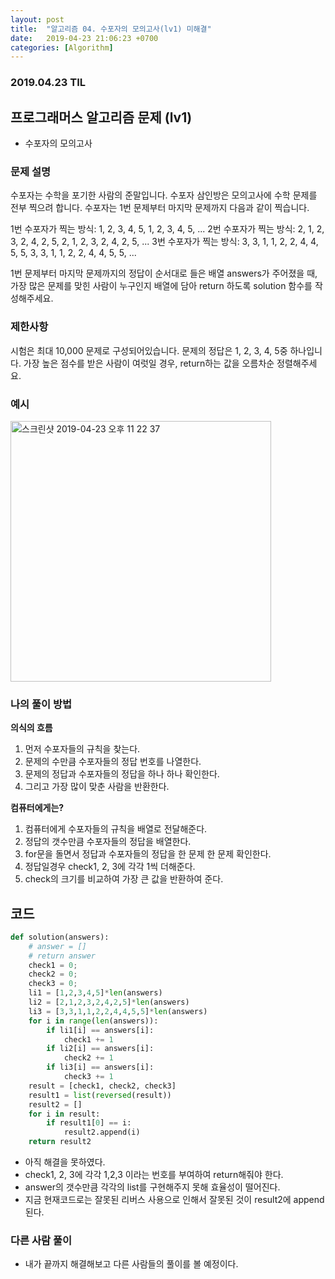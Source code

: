 ```yaml
---
layout: post
title:  "알고리즘 04. 수포자의 모의고사(lv1) 미해결"
date:   2019-04-23 21:06:23 +0700
categories: [Algorithm]
---
```


### 2019.04.23 TIL

## 프로그래머스 알고리즘 문제 (lv1)

* 수포자의 모의고사

### 문제 설명

수포자는 수학을 포기한 사람의 준말입니다. 수포자 삼인방은 모의고사에 수학 문제를 전부 찍으려 합니다. 수포자는 1번 문제부터 마지막 문제까지 다음과 같이 찍습니다.

1번 수포자가 찍는 방식: 1, 2, 3, 4, 5, 1, 2, 3, 4, 5, ...
2번 수포자가 찍는 방식: 2, 1, 2, 3, 2, 4, 2, 5, 2, 1, 2, 3, 2, 4, 2, 5, ...
3번 수포자가 찍는 방식: 3, 3, 1, 1, 2, 2, 4, 4, 5, 5, 3, 3, 1, 1, 2, 2, 4, 4, 5, 5, ...

1번 문제부터 마지막 문제까지의 정답이 순서대로 들은 배열 answers가 주어졌을 때, 가장 많은 문제를 맞힌 사람이 누구인지 배열에 담아 return 하도록 solution 함수를 작성해주세요.

### 제한사항

시험은 최대 10,000 문제로 구성되어있습니다.
문제의 정답은 1, 2, 3, 4, 5중 하나입니다.
가장 높은 점수를 받은 사람이 여럿일 경우, return하는 값을 오름차순 정렬해주세요.

### 예시

<img width="417" alt="스크린샷 2019-04-23 오후 11 22 37" src="https://user-images.githubusercontent.com/46436843/56588650-bc8e3880-661e-11e9-98a9-d5ad0b6dd9f9.png">


### 나의 풀이 방법

**의식의 흐름**

1. 먼저 수포자들의 규칙을 찾는다.
2. 문제의 수만큼 수포자들의 정답 번호를 나열한다.
3. 문제의 정답과 수포자들의 정답을 하나 하나 확인한다.
4. 그리고 가장 많이 맞춘 사람을 반환한다.

**컴퓨터에게는?**

1. 컴퓨터에게 수포자들의 규칙을 배열로 전달해준다.
2. 정답의 갯수만큼 수포자들의 정답을 배열한다.
3. for문을 돌면서 정답과 수포자들의 정답을 한 문제 한 문제 확인한다.
4. 정답일경우 check1, 2, 3에 각각 1씩 더해준다.
2. check의 크기를 비교하여 가장 큰 값을 반환하여 준다.


## 코드

```python
def solution(answers):
    # answer = []
    # return answer
    check1 = 0;
    check2 = 0;
    check3 = 0;
    li1 = [1,2,3,4,5]*len(answers)
    li2 = [2,1,2,3,2,4,2,5]*len(answers)
    li3 = [3,3,1,1,2,2,4,4,5,5]*len(answers)
    for i in range(len(answers)):
        if li1[i] == answers[i]:
            check1 += 1
        if li2[i] == answers[i]:
            check2 += 1
        if li3[i] == answers[i]:
            check3 += 1
    result = [check1, check2, check3]
    result1 = list(reversed(result))
    result2 = []
    for i in result:
        if result1[0] == i:
            result2.append(i)
    return result2
```

* 아직 해결을 못하였다.
* check1, 2, 3에 각각 1,2,3 이라는 번호를 부여하여 return해줘야 한다. 
* answer의 갯수만큼 각각의 list를 구현해주지 못해 효율성이 떨어진다.
* 지금 현재코드로는 잘못된 리버스 사용으로 인해서 잘못된 것이 result2에 append 된다.

### 다른 사람 풀이

* 내가 끝까지 해결해보고 다른 사람들의 풀이를 볼 예정이다.


